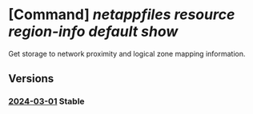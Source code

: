 # [Command] _netappfiles resource region-info default show_

Get storage to network proximity and logical zone mapping information.

## Versions

### [2024-03-01](/Resources/mgmt-plane/L3N1YnNjcmlwdGlvbnMve30vcHJvdmlkZXJzL21pY3Jvc29mdC5uZXRhcHAvbG9jYXRpb25zL3t9L3JlZ2lvbmluZm9zL2RlZmF1bHQ=/2024-03-01.xml) **Stable**

<!-- mgmt-plane /subscriptions/{}/providers/microsoft.netapp/locations/{}/regioninfos/default 2024-03-01 -->
